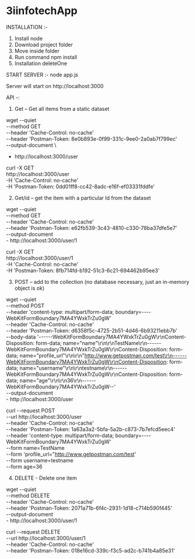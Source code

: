 # 3iinfotechApp

INSTALLATION :-
1) Install node
2) Download project folder
3) Move inside folder
4) Run command
    npm install
5) Installation deleteOne


START SERVER :-
  node app.js

  Server will start on http://localhost:3000

API -:
1) Get – Get all items from a static dataset

  wget --quiet \
  --method GET \
  --header 'Cache-Control: no-cache' \
  --header 'Postman-Token: 8e0b893e-0f99-331c-9ee0-2a0ab7f799ec' \
  --output-document \
  - http://localhost:3000/user


  curl -X GET \
    http://localhost:3000/user \
    -H 'Cache-Control: no-cache' \
    -H 'Postman-Token: 0dd01ff8-cc42-8adc-e16f-ef03331fddfe'

2) Get/id – get the item with a particular Id from the dataset

  wget --quiet \
    --method GET \
    --header 'Cache-Control: no-cache' \
    --header 'Postman-Token: e62fb539-3c43-4810-c330-78ba37dfe5e7' \
    --output-document \
    - http://localhost:3000/user/1

  curl -X GET \
  http://localhost:3000/user/1 \
  -H 'Cache-Control: no-cache' \
  -H 'Postman-Token: 8fb714fd-b192-51c3-6c21-694462b95ee3'

3) POST – add to the collection (no database necessary, just an in-memory object is ok)

  wget --quiet \
    --method POST \
    --header 'content-type: multipart/form-data; boundary=----WebKitFormBoundary7MA4YWxkTrZu0gW' \
    --header 'Cache-Control: no-cache' \
    --header 'Postman-Token: d6358f5c-4725-2b51-4d46-6b93211ebb7b' \
    --body-data '------WebKitFormBoundary7MA4YWxkTrZu0gW\r\nContent-Disposition: form-data; name="name"\r\n\r\nTestName\r\n------WebKitFormBoundary7MA4YWxkTrZu0gW\r\nContent-Disposition: form-data; name="profile_url"\r\n\r\n"http://www.getpostman.com/test\r\n------WebKitFormBoundary7MA4YWxkTrZu0gW\r\nContent-Disposition: form-data; name="username"\r\n\r\ntestname\r\n------WebKitFormBoundary7MA4YWxkTrZu0gW\r\nContent-Disposition: form-data; name="age"\r\n\r\n36\r\n------WebKitFormBoundary7MA4YWxkTrZu0gW--' \
    --output-document \
    - http://localhost:3000/user

  curl --request POST \
    --url http://localhost:3000/user \
    --header 'Cache-Control: no-cache' \
    --header 'Postman-Token: 1a63a3a2-5bfa-5a2b-c873-7b7efcd5eec4' \
    --header 'content-type: multipart/form-data; boundary=----WebKitFormBoundary7MA4YWxkTrZu0gW' \
    --form name=TestName \
    --form 'profile_url="http://www.getpostman.com/test' \
    --form username=testname \
    --form age=36

4) DELETE - Delete one item

  wget --quiet \
    --method DELETE \
    --header 'Cache-Control: no-cache' \
    --header 'Postman-Token: 2071a71b-6f4c-2931-1d18-c714b590f445' \
    --output-document \
    - http://localhost:3000/user/1

  curl --request DELETE \
    --url http://localhost:3000/user/1 \
    --header 'Cache-Control: no-cache' \
    --header 'Postman-Token: 018e16cd-339c-f3c5-ad2c-b741b4a85e31'
